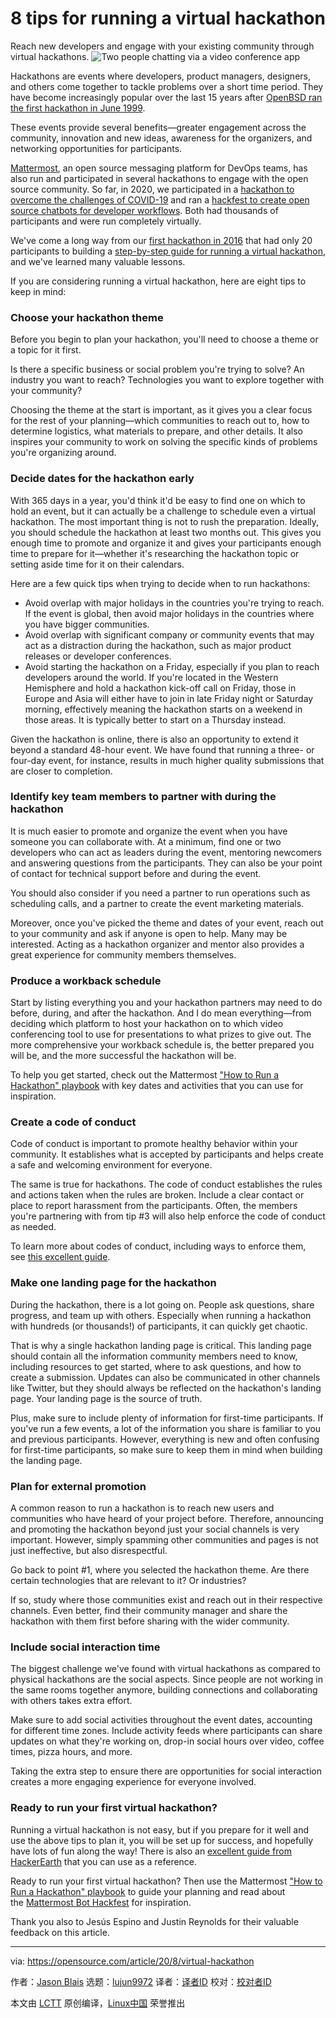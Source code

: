 [#]: collector: (lujun9972)
[#]: translator: ( )
[#]: reviewer: ( )
[#]: publisher: ( )
[#]: url: ( )
[#]: subject: (8 tips for running a virtual hackathon)
[#]: via: (https://opensource.com/article/20/8/virtual-hackathon)
[#]: author: (Jason Blais https://opensource.com/users/jasonblais)

8 tips for running a virtual hackathon
======
Reach new developers and engage with your existing community through
virtual hackathons.
![Two people chatting via a video conference app][1]

Hackathons are events where developers, product managers, designers, and others come together to tackle problems over a short time period. They have become increasingly popular over the last 15 years after [OpenBSD ran the first hackathon in June 1999][2].

These events provide several benefits—greater engagement across the community, innovation and new ideas, awareness for the organizers, and networking opportunities for participants.

[Mattermost][3], an open source messaging platform for DevOps teams, has also run and participated in several hackathons to engage with the open source community. So far, in 2020, we participated in a [hackathon to overcome the challenges of COVID-19][4] and ran a [hackfest to create open source chatbots for developer workflows][5]. Both had thousands of participants and were run completely virtually.

We've come a long way from our [first hackathon in 2016][6] that had only 20 participants to building a [step-by-step guide for running a virtual hackathon][7], and we've learned many valuable lessons.

If you are considering running a virtual hackathon, here are eight tips to keep in mind:

### Choose your hackathon theme

Before you begin to plan your hackathon, you'll need to choose a theme or a topic for it first.

Is there a specific business or social problem you're trying to solve? An industry you want to reach? Technologies you want to explore together with your community?

Choosing the theme at the start is important, as it gives you a clear focus for the rest of your planning—which communities to reach out to, how to determine logistics, what materials to prepare, and other details. It also inspires your community to work on solving the specific kinds of problems you're organizing around.

### Decide dates for the hackathon early

With 365 days in a year, you'd think it'd be easy to find one on which to hold an event, but it can actually be a challenge to schedule even a virtual hackathon. The most important thing is not to rush the preparation. Ideally, you should schedule the hackathon at least two months out. This gives you enough time to promote and organize it and gives your participants enough time to prepare for it—whether it's researching the hackathon topic or setting aside time for it on their calendars.

Here are a few quick tips when trying to decide when to run hackathons:

  * Avoid overlap with major holidays in the countries you're trying to reach. If the event is global, then avoid major holidays in the countries where you have bigger communities.
  * Avoid overlap with significant company or community events that may act as a distraction during the hackathon, such as major product releases or developer conferences.
  * Avoid starting the hackathon on a Friday, especially if you plan to reach developers around the world. If you're located in the Western Hemisphere and hold a hackathon kick-off call on Friday, those in Europe and Asia will either have to join in late Friday night or Saturday morning, effectively meaning the hackathon starts on a weekend in those areas. It is typically better to start on a Thursday instead.



Given the hackathon is online, there is also an opportunity to extend it beyond a standard 48-hour event. We have found that running a three- or four-day event, for instance, results in much higher quality submissions that are closer to completion.

### Identify key team members to partner with during the hackathon

It is much easier to promote and organize the event when you have someone you can collaborate with. At a minimum, find one or two developers who can act as leaders during the event, mentoring newcomers and answering questions from the participants. They can also be your point of contact for technical support before and during the event.

You should also consider if you need a partner to run operations such as scheduling calls, and a partner to create the event marketing materials.

Moreover, once you've picked the theme and dates of your event, reach out to your community and ask if anyone is open to help. Many may be interested. Acting as a hackathon organizer and mentor also provides a great experience for community members themselves.

### Produce a workback schedule

Start by listing everything you and your hackathon partners may need to do before, during, and after the hackathon. And I do mean everything—from deciding which platform to host your hackathon on to which video conferencing tool to use for presentations to what prizes to give out. The more comprehensive your workback schedule is, the better prepared you will be, and the more successful the hackathon will be.

To help you get started, check out the Mattermost ["How to Run a Hackathon" playbook][7] with key dates and activities that you can use for inspiration.

### Create a code of conduct

Code of conduct is important to promote healthy behavior within your community. It establishes what is accepted by participants and helps create a safe and welcoming environment for everyone.

The same is true for hackathons. The code of conduct establishes the rules and actions taken when the rules are broken. Include a clear contact or place to report harassment from the participants. Often, the members you're partnering with from tip #3 will also help enforce the code of conduct as needed.

To learn more about codes of conduct, including ways to enforce them, see [this excellent guide][8].

### Make one landing page for the hackathon

During the hackathon, there is a lot going on. People ask questions, share progress, and team up with others. Especially when running a hackathon with hundreds (or thousands!) of participants, it can quickly get chaotic.

That is why a single hackathon landing page is critical. This landing page should contain all the information community members need to know, including resources to get started, where to ask questions, and how to create a submission. Updates can also be communicated in other channels like Twitter, but they should always be reflected on the hackathon's landing page. Your landing page is the source of truth.

Plus, make sure to include plenty of information for first-time participants. If you've run a few events, a lot of the information you share is familiar to you and previous participants. However, everything is new and often confusing for first-time participants, so make sure to keep them in mind when building the landing page.

### Plan for external promotion

A common reason to run a hackathon is to reach new users and communities who have heard of your project before. Therefore, announcing and promoting the hackathon beyond just your social channels is very important. However, simply spamming other communities and pages is not just ineffective, but also disrespectful.

Go back to point #1, where you selected the hackathon theme. Are there certain technologies that are relevant to it? Or industries? 

If so, study where those communities exist and reach out in their respective channels. Even better, find their community manager and share the hackathon with them first before sharing with the wider community.

### Include social interaction time

The biggest challenge we've found with virtual hackathons as compared to physical hackathons are the social aspects. Since people are not working in the same rooms together anymore, building connections and collaborating with others takes extra effort.

Make sure to add social activities throughout the event dates, accounting for different time zones. Include activity feeds where participants can share updates on what they're working on, drop-in social hours over video, coffee times, pizza hours, and more.

Taking the extra step to ensure there are opportunities for social interaction creates a more engaging experience for everyone involved.

### Ready to run your first virtual hackathon?

Running a virtual hackathon is not easy, but if you prepare for it well and use the above tips to plan it, you will be set up for success, and hopefully have lots of fun along the way! There is also an [excellent guide from HackerEarth][9] that you can use as a reference.

Ready to run your first virtual hackathon? Then use the Mattermost ["How to Run a Hackathon" playbook][7] to guide your planning and read about the [Mattermost Bot Hackfest][5] for inspiration.

Thank you also to Jesús Espino and Justin Reynolds for their valuable feedback on this article.

--------------------------------------------------------------------------------

via: https://opensource.com/article/20/8/virtual-hackathon

作者：[Jason Blais][a]
选题：[lujun9972][b]
译者：[译者ID](https://github.com/译者ID)
校对：[校对者ID](https://github.com/校对者ID)

本文由 [LCTT](https://github.com/LCTT/TranslateProject) 原创编译，[Linux中国](https://linux.cn/) 荣誉推出

[a]: https://opensource.com/users/jasonblais
[b]: https://github.com/lujun9972
[1]: https://opensource.com/sites/default/files/styles/image-full-size/public/lead-images/chat_video_conference_talk_team.png?itok=t2_7fEH0 (Two people chatting via a video conference app)
[2]: http://www.openbsd.org/hackathons.html
[3]: http://mattermost.com/
[4]: https://mattermost.com/blog/vencealvirus-virtual-hackathon/
[5]: https://mattermost.com/blog/mattermost-bot-hackfest-winners/
[6]: https://mattermost.com/blog/mattermost-holiday-hackfest-2016/
[7]: https://handbook.mattermost.com/contributors/contributors/how-to-run-a-hackathon
[8]: https://opensource.guide/code-of-conduct/
[9]: https://www.hackerearth.com/community-hackathons/resources/e-books/guide-to-organize-hackathon
